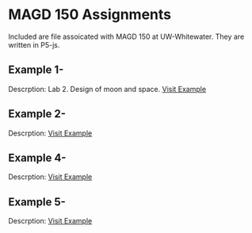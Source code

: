 # MAGD 150 Assignments

Included are file assoicated with MAGD 150 at UW-Whitewater. They are written in P5-js.

## Example 1- 
Descrption: Lab 2. Design of moon and space.
[Visit Example](https://github.com/GreenLobster1/MAGD-150-Assignments/blob/master/sketch.js)
## Example 2-
Descrption:
[Visit Example](https://github.com/GreenLobster1/MAGD-150-Assignments/blob/gh-pages/sketch.js)
## Example 4-
Descrption:
[Visit Example](https://github.com/GreenLobster1/MAGD-150-Assignments/blob/gh-pages/sketch.js)
## Example 5-
Descrption:
[Visit Example](https://github.com/GreenLobster1/MAGD-150-Assignments/blob/gh-pages/sketch.js)
